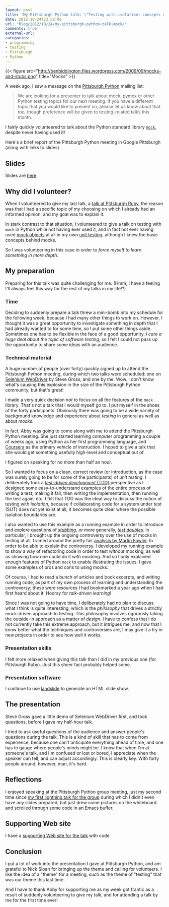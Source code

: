 ```yaml
---
layout: post
title: "My Pittsburgh Python talk: \"Testing with isolation: concepts and examples using the Python standard library `mock`\""
date: 2012-10-24T23:58:00
url: "blog/2012/10/24/my-pittsburgh-python-talk-mock/"
comments: true
external-url: 
categories: 
- programming
- testing
- Pittsburgh
- Python
---
```

{{< figure src="http://benbiddington.files.wordpress.com/2009/09/mocks-and-stubs.png" title="Mocks" >}}

A week ago, I saw a message on the [Pittsburgh Python](http://www.meetup.com/pghpython/) mailing list:

<blockquote>
We are looking for a presenter to talk about mock, pymox or other Python testing topics for our next meeting. If you have a different topic that you would like to present on, please let us know about that too, though preference will be given to testing-related talks this month.
</blockquote>

I fairly quickly volunteered to talk about the Python standard library [`mock`](http://www.voidspace.org.uk/python/mock/), despite never having used it!

Here's a brief report of the Pittsburgh Python meeting in Google Pittsburgh (along with links to slides).

<!--more-->

## Slides

Slides are [here](http://franklinchen.com/talk-on-python-mock/).

## Why did I volunteer?

When I volunteered to give my last talk, a [talk at Pittsburgh Ruby](/blog/2012/09/06/my-pittsburgh-ruby-talk-nil/), the reason was that I had a specific topic of my choosing on which I already had an informed opinion, and my goal was to explain it.

In stark contrast to that situation, I volunteered to give a talk on testing with `mock` in Python while not having ever used it, and in fact not ever having used [mock objects](http://en.wikipedia.org/wiki/Mock_object) at all in my own [unit testing](http://en.wikipedia.org/wiki/Unit_testing), although I knew the basic concepts behind mocks.

So I was volunteering in this case in order to *force myself to learn something in more depth*.

## My preparation

Preparing for this talk was quite challenging for me. (Hmm, I have a feeling I'll always feel this way for the rest of my talks in my life!?)

### Time

Deciding to suddenly prepare a talk threw a mini-bomb into my schedule for the following week, because I had many other things to work on. However, I thought it was a great opportunity to investigate something in depth that I had already wanted to for some time, so I put some other things aside. Sometimes one has to be flexible in the face of a good opportunity. *I care a huge deal about the topic of software testing*, so I felt I could not pass up the opportunity to share some ideas with an audience.

### Technical material

A huge number of people (over forty) quickly signed up to attend the Pittsburgh Python meeting, during which two talks were scheduled: one on [Selenium WebDriver](http://code.google.com/p/selenium/) by Steve Gross, and one by me. Wow. I don't know what's causing this explosion in the size of the Pittsburgh Python community, but that's great!

I made a very quick decision *not* to focus on all the features of the `mock` library. That's not a talk that I would myself go to. I put myself in the shoes of the forty participants. Obviously there was going to be a wide variety of background knowledge and experience about *testing* in general as well as about *mocks*.

In fact, Abby was going to come along with me to attend the Pittsburgh Python meeting. She just started learning computer programming a couple of weeks ago, using Python as her first programming language, and [Coursera](http://coursera.org/) as the primary vehicle of instruction. I hoped to give a talk that she would get something usefully high-level and conceptual out of.

I figured on speaking for no more than half an hour.

So I wanted to focus on a clean, correct review (or introduction, as the case was surely going to be for some of the participants) of *unit testing*. I deliberately took a [*test-driven development* (TDD)](http://en.wikipedia.org/wiki/Test-driven_development) perspective as I designed some easy-to-understand examples of the entire process of writing a test, making it fail, then writing the implementation, then running the test again, etc. I felt that TDD was the ideal way to discuss the notion of testing with *isolation*, because if collaborating code for a system under test (SUT) does not yet exist at all, it becomes quite clear where the possible isolation boundaries are.

I also wanted to use this example as a running example in order to introduce and explore questions of [*stubbing*](http://en.wikipedia.org/wiki/Method_stub), or more generally, [*test doubles*](http://en.wikipedia.org/wiki/Test_double). In particular, I brought up the ongoing controversy over the use of mocks in testing at all, framed around the pretty fair [analysis by Martin Fowler](http://martinfowler.com/articles/mocksArentStubs.html). In order to be able to explain the controversy, I developed my running example to show a way of refactoring code in order to test *without* mocking, as well as showing how one could do it *with* mocking. And so I only explained enough features of Python `mock` to enable illustrating the issues. I gave some examples of pros and cons to using mocks.

Of course, I had to read a bunch of articles and book excerpts, and writing running code, as part of my own process of learning and understanding the controversy; these were resources I had bookmarked a year ago when I had first heard about it. Hooray for *talk-driven learning*!

Since I was not going to have time, I deliberately had no plan to discuss what I think is quite interesting, which is the *philosophy* that drives a strictly mock-driven approach to testing. This philosophy involves rigorously taking the outside-in approach as a matter of *design*. I have to confess that I do not currently take this extreme approach, but it intrigues me, and now that I know better what the techniques and controversies are, I may give it a try in new projects in order to see how well it works.

### Presentation skills

I felt more relaxed when giving this talk than I did in my previous one (for Pittsburgh Ruby). Just this sheer fact probably helped some.

### Presentation software

I continue to use [landslide](http://github.com/adamzap/landslide) to generate an HTML slide show.

## The presentation

Steve Gross gave a little demo of Selenium WebDriver first, and took questions, before I gave my half-hour talk.

I tried to ask useful questions of the audience and answer people's questions during the talk. This is a kind of skill that has to come from experience, because one can't anticipate everything ahead of time, and one has to gauge where people's minds might be. I know that when I'm at someone's talk, and I'm confused or lost or bored, I appreciate when the speaker can tell, and can adjust accordingly. This is clearly key. With forty people around, however, man, it's hard.

## Reflections

I enjoyed speaking at the Pittsburgh Python group meeting, just my second time since [my first lightning talk for the group](/blog/2012/08/23/pittsburgh-python-meetup-i-gave-my-first-lightning-talk-ever-the-topic-was-scons/) during which I didn't even have any slides prepared, but just drew some pictures on the whiteboard and scrolled through some code in an Emacs buffer.

## Supporting Web site

I have a [supporting Web site for the talk](http://github.com/franklinchen/talk-on-python-mock) with code.

## Conclusion

I put a lot of work into the presentation I gave at Pittsburgh Python, and am grateful to Nick Sloan for bringing up the theme and calling for volunteers. I like the idea of a "theme" for a meeting, such as the theme of "testing" that was our theme this last time.

And I have to thank Abby for supporting me as my week got frantic as a result of suddenly volunteering to give my talk, and for attending a talk by me for the first time ever!


